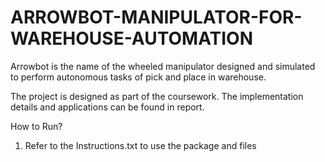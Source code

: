 # ARROWBOT-MANIPULATOR-FOR-WAREHOUSE-AUTOMATION
Arrowbot is the name of the wheeled manipulator designed and simulated to perform autonomous tasks of pick and place in warehouse.

The project is designed as part of the coursework. The implementation details and applications can be found in report.

How to Run?
1) Refer to the Instructions.txt to use the package and files
